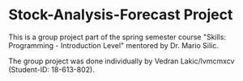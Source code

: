 # Stock-Analysis-Forecast Project
This is a group project part of the spring semester course "Skills: Programming - Introduction Level" mentored by Dr. Mario Silic.

The group project was done individually by Vedran Lakic/lvmcmxcv (Student-ID: 18-613-802).
